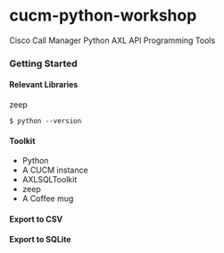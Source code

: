 # cucm-python-workshop
Cisco Call Manager Python AXL API Programming Tools

### Getting Started


#### Relevant Libraries

zeep

`$ python --version`

#### Toolkit

- Python
- A CUCM instance
- AXLSQLToolkit 
- zeep
- A Coffee mug 


#### Export to CSV 

#### Export to SQLite
